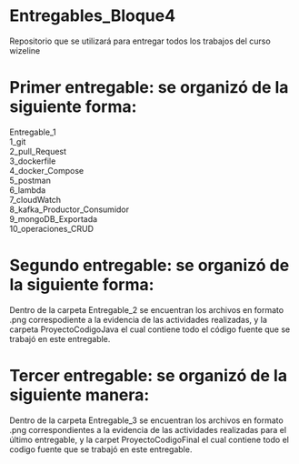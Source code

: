 # Entregables_Bloque4
Repositorio que se utilizará para entregar todos los trabajos del curso wizeline

# Primer entregable: se organizó de la siguiente forma:
Entregable_1 <br />
    1_git    <br />
    2_pull_Request <br />
    3_dockerfile <br />
    4_docker_Compose <br />
    5_postman <br />
    6_lambda <br />
    7_cloudWatch <br />
    8_kafka_Productor_Consumidor <br />
    9_mongoDB_Exportada <br />
    10_operaciones_CRUD <br />

# Segundo entregable: se organizó de la siguiente forma:
Dentro de la carpeta Entregable_2 se encuentran los archivos en formato .png correspodiente a la
evidencia de las actividades realizadas, y la carpeta ProyectoCodigoJava el cual contiene todo el código fuente
que se trabajó en este entregable.

# Tercer entregable: se organizó de la siguiente manera:
Dentro de la carpeta Entregable_3 se encuentran los archivos en formato .png correspondientes a la evidencia
de las actividades realizadas para el último entregable, y la carpet ProyectoCodigoFinal el cual contiene todo el codigo fuente
que se trabajó en este entregable.

